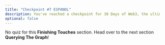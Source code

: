 ```yaml
---
title: "Checkpoint #7 ESPANOL"
description: You've reached a checkpoint for 30 Days of Web3, the ultimate online curriculum on full-stsack blockchain development.
optional: false
---
```


No quiz for this **Finishing Touches** section. Head over to the next section **Querying The Graph**!

